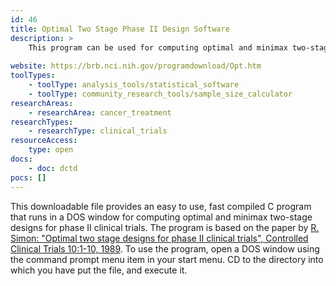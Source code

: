 ```yaml
---
id: 46
title: Optimal Two Stage Phase II Design Software
description: >
    This program can be used for computing optimal and minimax two-stage designs for phase II clinical trials.
    
website: https://brb.nci.nih.gov/programdownload/Opt.htm
toolTypes:
    - toolType: analysis_tools/statistical_software
    - toolType: community_research_tools/sample_size_calculator
researchAreas:
    - researchArea: cancer_treatment
researchTypes:
    - researchType: clinical_trials
resourceAccess:
    type: open
docs:
    - doc: dctd
pocs: []        
---
```

This downloadable file provides an easy to use, fast compiled C program that runs in a DOS window for computing optimal and minimax two-stage designs for phase II clinical trials. The program is based on the paper by [R. Simon: "Optimal two stage designs for phase II clinical trials", Controlled Clinical Trials 10:1-10, 1989](https://brb.nci.nih.gov/techreport/Optimal2-StageDesigns.pdf). To use the program, open a DOS window using the command prompt menu item in your start menu. CD to the directory into which you have put the file, and execute it.